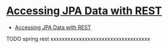 # [Accessing JPA Data with REST](https://spring.io/guides/gs/accessing-data-rest/)

- [Accessing JPA Data with REST](#accessing-jpa-data-with-rest)












TODO spring rest xxxxxxxxxxxxxxxxxxxxxxxxxxxxxxxxxxx